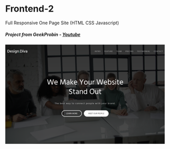 # Frontend-2
 Full Responsive One Page Site (HTML CSS Javascript)
 ##### Project from GeekProbin - [Youtube](https://www.youtube.com/watch?v=Hr1Emeh6E2M&t=3252s)

[![HTML/CSS One Page Site](https://github.com/NakkaGS/Frontend-2/blob/main/assets/2023-01-13%2020_13_39-Design%20Diva.png)](https://nakkags.github.io/Frontend-2/)
